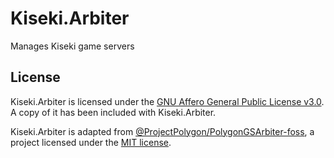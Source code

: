 # Kiseki.Arbiter

Manages Kiseki game servers

## License

Kiseki.Arbiter is licensed under the [GNU Affero General Public License v3.0](https://www.gnu.org/licenses/agpl-3.0.md). A copy of it has been included with Kiseki.Arbiter.

Kiseki.Arbiter is adapted from [@ProjectPolygon/PolygonGSArbiter-foss](https://github.com/ProjectPolygon/PolygonGSArbiter-foss), a project licensed under the [MIT license](https://github.com/ProjectPolygon/PolygonGSArbiter-foss/blob/main/LICENSE).
